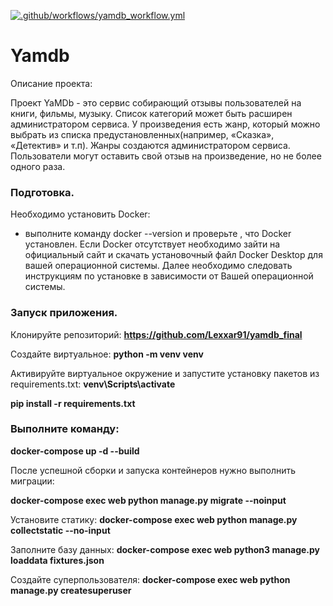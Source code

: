 [![.github/workflows/yamdb_workflow.yml](https://github.com/Lexxar91/yamdb_final/actions/workflows/yamdb_workflow.yml/badge.svg)](https://github.com/Lexxar91/yamdb_final/actions/workflows/yamdb_workflow.yml)

# Yamdb
Описание проекта:

Проект YaMDb - это сервис собирающий отзывы пользователей на книги, фильмы, музыку. Список категорий может быть расширен администратором сервиса. У произведения есть жанр, который можно выбрать из списка предустановленных(например, «Сказка», «Детектив» и т.п). Жанры создаются администратором сервиса. Пользователи могут оставить свой отзыв на произведение, но не более одного раза.

### Подготовка.

Необходимо установить Docker:

- выполните команду docker --version и проверьте , что Docker установлен.
Если Docker отсутствует необходимо зайти на официальный сайт и скачать установочный файл Docker Desktop для вашей операционной системы. Далее необходимо следовать инструкциям по установке в зависимости от Вашей операционной системы.

### Запуск приложения.

Клонируйте репозиторий:
**https://github.com/Lexxar91/yamdb_final**

Создайте виртуальное:
**python -m venv venv**

Активируйте виртуальное окружение и запустите установку пакетов из requirements.txt:
**venv\Scripts\activate**

**pip install -r requirements.txt**

### Выполните команду:

**docker-compose up -d --build**

После успешной сборки и запуска контейнеров нужно выполнить миграции:

**docker-compose exec web python manage.py migrate --noinput**

Установите статику:
**docker-compose exec web python manage.py collectstatic --no-input**

Заполните базу данных:
**docker-compose exec web python3 manage.py loaddata fixtures.json**

Создайте суперпользователя:
**docker-compose exec web python manage.py createsuperuser**